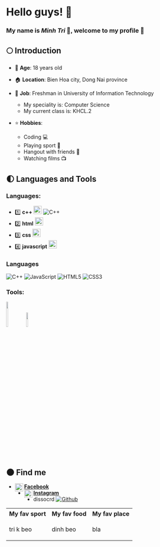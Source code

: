 # Hello guys! :sunflower:  
### My name is ***Minh Tri*** :boy:, welcome to my profile 👋
## :full_moon: Introduction
* :birthday: **Age**: 18 years old 
* :house:  **Location**: Bien Hoa city, Dong Nai province
* :handbag: **Job**: Freshman in University of Information Technology

    * My speciality is: Computer Science
    * My current class is: KHCL.2
* :star: **Hobbies**:
    * Coding :computer:
    * Playing sport :basketball:
    * Hangout with friends :two_men_holding_hands:
    * Watching films :tv:      
## :first_quarter_moon: **Languages** and **Tools**
### Languages:
* :one: **c++**  <img text-align="center" width="22px" src="https://cdn.jsdelivr.net/npm/simple-icons@v3/icons/cplusplus.svg" /> ![C++](https://img.shields.io/badge/-C++-000000?style=flat&logo=c%2B%2B)
* :two: **html**  <img text-align="center" width="22px" src="https://cdn.jsdelivr.net/npm/simple-icons@v3/icons/html5.svg" />
* :three: **css**  <img text-align="center" width="22px" src="https://cdn.jsdelivr.net/npm/simple-icons@v3/icons/css3.svg" />
* :four: **javascript** <img text-align="center" width="22px" src="https://cdn.jsdelivr.net/npm/simple-icons@v3/icons/javascript.svg" />



###  Languages 
 ![C++](https://img.shields.io/badge/-C++-7FFFD4?style=flat&logo=c%2B%2B)
![JavaScript](https://img.shields.io/badge/-JavaScript-000000?style=flat&logo=javascript)
![HTML5](https://img.shields.io/badge/-HTML5-000000?style=flat&logo=html5)
![CSS3](https://img.shields.io/badge/-CSS-000000?style=flat&logo=css3)


### Tools:

<code><img width="10%" height="68px" src="https://www.vectorlogo.zone/logos/visualstudio_code/visualstudio_code-icon.svg"></code>
<code><img width="10%" src="https://www.vectorlogo.zone/logos/git-scm/git-scm-ar21.svg"></code>

## :new_moon: **Find me**
* <img align="left"  width="22px" src="https://cdn.jsdelivr.net/npm/simple-icons@v3/icons/facebook.svg" />**[Facebook](https://www.facebook.com/profile.php?id=100006472204856)**
* <img align="left" width="22px" src="https://cdn.jsdelivr.net/npm/simple-icons@v3/icons/instagram.svg" />**[Instagram](https://www.instagram.com/minnhtrii/)**
* dissocrd
[![Github](https://img.shields.io/badge/-Github-000?style=flat&logo=Github&logoColor=white)](https://github.com/MinhTri017)




<table style="width:100%; table-layout:fixed">
 <tr>
    <th>My fav sport </th>
    <th>My fav food </th>
    <th>My fav place </th>
  </tr>  
   <tr>
    <td>
       <p> tri k beo </p>
      </td>
      <td>
         <p> dinh beo </p>
      </td>
      <td>
         <p> bla </p>
      </td>
   </tr>



<!--
**Minhtri0817/Minhtri0817** is a ✨ _special_ ✨ repository because its `README.md` (this file) appears on your GitHub profile.

Here are some ideas to get you started:

- 🔭 I’m currently working on ...
- 🌱 I’m currently learning ...
- 👯 I’m looking to collaborate on ...
- 🤔 I’m looking for help with ...
- 💬 Ask me about ...
- 📫 How to reach me: ...
- 😄 Pronouns: ...
- ⚡ Fun fact: ...
-->
